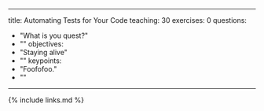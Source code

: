 
---
title: Automating Tests for Your Code
teaching: 30
exercises: 0
questions:
- "What is you quest?"
- ""
objectives:
- "Staying alive"
- ""
keypoints:
- "Foofofoo."
- ""
---


{% include links.md %}
